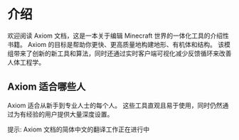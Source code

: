 # 介绍
欢迎阅读 Axiom 文档，这是一本关于编辑 Minecraft 世界的一体化工具的介绍性书籍。 Axiom 的目标是帮助你更快、更高质量地构建地形、有机体和结构。 该模组带来了创新的新工具和算法，同时还通过实时客户端可视化减少反馈循环来改善人体工程学。

## Axiom 适合哪些人
Axiom 适合从新手到专业人士的每个人。 这些工具直观且易于使用，同时仍然通过为有经验的用户提供大量深度设置。

提示: Axiom 文档的简体中文的翻译工作正在进行中